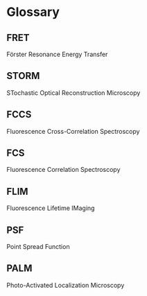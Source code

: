 # Glossary

## FRET
Förster Resonance Energy Transfer

## STORM
<!--{ "aliases": "PALM" }-->
STochastic Optical Reconstruction Microscopy

## FCCS 
Fluorescence Cross-Correlation Spectroscopy

## FCS
Fluorescence Correlation Spectroscopy

## FLIM
Fluorescence Lifetime IMaging

## PSF
Point Spread Function

## PALM
Photo-Activated Localization Microscopy
